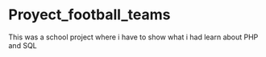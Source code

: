 # Proyect_football_teams
This was a school project where i have to show what i had learn about PHP and SQL

